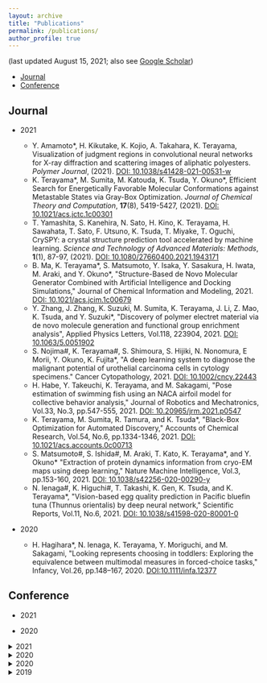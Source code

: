 ```yaml
---
layout: archive
title: "Publications"
permalink: /publications/
author_profile: true
---
```


(last updated August 15, 2021; also see [Google Scholar](https://scholar.google.co.jp/citations?hl=ja&user=MPsRQl0AAAAJ))

* [Journal](#journal)
* [Conference](#conference)


## Journal
- 2021
    - Y. Amamoto\*, H. Kikutake, K. Kojio, A. Takahara, K. Terayama, Visualization of judgment regions in convolutional neural networks for X-ray diffraction and scattering images of aliphatic polyesters. *Polymer Journal*, (2021). [DOI: 10.1038/s41428-021-00531-w](https://doi.org/10.1038/s41428-021-00531-w)
    - K. Terayama\*, M. Sumita, M. Katouda, K. Tsuda, Y. Okuno\*, Efficient Search for Energetically Favorable Molecular Conformations against Metastable States via Gray-Box Optimization. *Journal of Chemical Theory and Computation*, **17**(8), 5419-5427, (2021). [DOI: 10.1021/acs.jctc.1c00301](https://doi.org/10.1021/acs.jctc.1c00301)
    - T. Yamashita, S. Kanehira, N. Sato, H. Kino, K. Terayama, H. Sawahata, T. Sato, F. Utsuno, K. Tsuda, T. Miyake, T. Oguchi, CrySPY: a crystal structure prediction tool accelerated by machine learning. *Science and Technology of Advanced Materials: Methods*, **1**(1), 87-97, (2021). [DOI: 10.1080/27660400.2021.1943171](https://doi.org/10.1080/27660400.2021.1943171) 
    - B. Ma, K. Terayama*, S. Matsumoto, Y. Isaka, Y. Sasakura, H. Iwata, M. Araki, and Y. Okuno*, "Structure-Based de Novo Molecular Generator Combined with Artificial Intelligence and Docking Simulations," Journal of Chemical Information and Modeling, 2021. [DOI: 10.1021/acs.jcim.1c00679](https://doi.org/10.1021/acs.jcim.1c00679)
    - Y. Zhang, J. Zhang, K. Suzuki, M. Sumita, K. Terayama, J. Li, Z. Mao, K. Tsuda, and Y. Suzuki*, "Discovery of polymer electret material via de novo molecule generation and functional group enrichment analysis", Applied Physics Letters, Vol.118, 223904, 2021. [DOI: 10.1063/5.0051902](https://doi.org/10.1063/5.0051902)
    - S. Nojima#, K. Terayama#, S. Shimoura, S. Hijiki, N. Nonomura, E Morii, Y. Okuno,  K. Fujita*, "A deep learning system to diagnose the malignant potential of urothelial carcinoma cells in cytology specimens." Cancer Cytopathology, 2021. [DOI: 10.1002/cncy.22443](https://doi.org/10.1002/cncy.22443)
    - H. Habe, Y. Takeuchi, K. Terayama, and M. Sakagami, "Pose estimation of swimming fish using an NACA airfoil model for collective behavior analysis," Journal of Robotics and Mechatronics, Vol.33, No.3, pp.547-555, 2021. [DOI: 10.20965/jrm.2021.p0547](https://doi.org/10.20965/jrm.2021.p0547)
    - K. Terayama, M. Sumita, R. Tamura, and K. Tsuda*, "Black-Box Optimization for Automated Discovery," Accounts of Chemical Research, Vol.54, No.6, pp.1334-1346, 2021. [DOI: 10.1021/acs.accounts.0c00713](https://doi.org/10.1021/acs.accounts.0c00713)
    - S. Matsumoto#, S. Ishida#, M. Araki, T. Kato, K. Terayama*, and Y. Okuno* "Extraction of protein dynamics information from cryo-EM maps using deep learning," Nature Machine Intelligence, Vol.3, pp.153-160, 2021. [DOI: 10.1038/s42256-020-00290-y](https://doi.org/10.1038/s42256-020-00290-y)
    - N. Ienaga#, K. Higuchi#, T. Takashi, K. Gen, K. Tsuda, and K. Terayama*, "Vision-based egg quality prediction in Pacific bluefin tuna (Thunnus orientalis) by deep neural network," Scientific Reports, Vol.11, No.6, 2021. [DOI: 10.1038/s41598-020-80001-0](https://doi.org/10.1038/s41598-020-80001-0)
    
- 2020
    - H. Hagihara*, N. Ienaga, K. Terayama, Y. Moriguchi, and M. Sakagami, "Looking represents choosing in toddlers: Exploring the equivalence between multimodal measures in forced-choice tasks," Infancy, Vol.26, pp.148–167, 2020. [DOI:10.1111/infa.12377](https://doi.org/10.1111/infa.12377)



## Conference

- 2021

- 2020


<details><summary>2021</summary>

### [Looking Represents Choosing in Toddlers: Exploring the Equivalence between Multimodal Measures in Forced‐choice Tasks](https://doi.org/10.1111/infa.12377)  
Hiromichi Hagihara, Naoto Ienaga, Kei Terayama, Yusuke Moriguchi, Masa-aki Sakagami  
_Infancy_, vol. 26, issue 1, pages 148-167, Jan. 2021 (published online: 19 Dec. 2020)

</details>

<details><summary>2020</summary>

### [Computer Vision-Based Approach for Quantifying Occupational Therapists’ Qualitative Evaluations of Postural Control](https://doi.org/10.1155/2020/8542191)  
Hiromichi Hagihara, Naoto Ienaga, Daiki Enomoto, Shuhei Takahata, Hiroyuki Ishihara, Haruka Noda, Koji Tsuda, Kei Terayama  
_Occupational Therapy International_, vol. 2020, Article ID 8542191, 9 pages, 27 Apr. 2020

</details>



<details><summary>2020</summary>

### ペンタブレットを用いた書字能力の評価ツール開発に向けた予備的研究  
高畑脩平, 新庄真帆, 遠田千晶, 萩原広道, 榎本大貴  
_第54回日本作業療法学会_, 2020年9月25日 - 2020年10月25日 [Poster]  
  
</details>

<details><summary>2019</summary>

</details>







